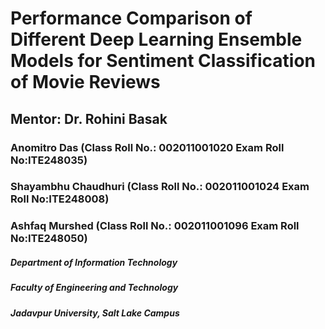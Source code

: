 # Performance Comparison of Different Deep Learning Ensemble Models for Sentiment Classification of Movie Reviews

## Mentor: Dr. Rohini Basak

### Anomitro Das (Class Roll No.: 002011001020 Exam Roll No:ITE248035) 
### Shayambhu Chaudhuri (Class Roll No.: 002011001024 Exam Roll No:ITE248008)
### Ashfaq Murshed (Class Roll No.: 002011001096 Exam Roll No:ITE248050)

##### Department of Information Technology
##### Faculty of Engineering and Technology
##### Jadavpur University, Salt Lake Campus
